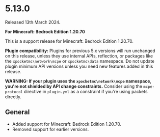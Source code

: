 # 5.13.0
Released 13th March 2024.

**For Minecraft: Bedrock Edition 1.20.70**

This is a support release for Minecraft: Bedrock Edition 1.20.70.

**Plugin compatibility:** Plugins for previous 5.x versions will run unchanged on this release, unless they use internal APIs, reflection, or packages like the `xpocketmc\network\mcpe`  or `xpocketmc\data` namespace.
Do not update plugin minimum API versions unless you need new features added in this release.

**WARNING: If your plugin uses the `xpocketmc\network\mcpe` namespace, you're not shielded by API change constraints.**
Consider using the `mcpe-protocol` directive in `plugin.yml` as a constraint if you're using packets directly.

## General
- Added support for Minecraft: Bedrock Edition 1.20.70.
- Removed support for earlier versions.